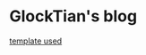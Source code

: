 # GlockTian's blog



[template used](https://github.com/startbootstrap/startbootstrap-clean-blog-jekyll)
